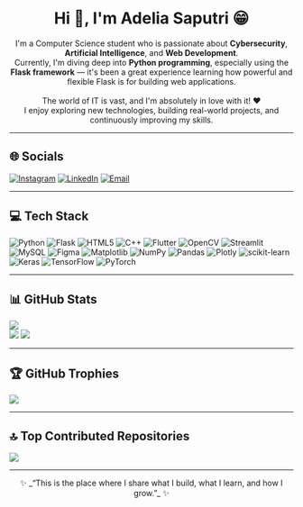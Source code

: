 <h1 align="center">Hi 👋, I'm Adelia Saputri 😁</h1>

<p align="center">
I'm a Computer Science student who is passionate about <strong>Cybersecurity</strong>, <strong>Artificial Intelligence</strong>, and <strong>Web Development</strong>.<br>
Currently, I'm diving deep into <strong>Python programming</strong>, especially using the <strong>Flask framework</strong> — it's been a great experience learning how powerful and flexible Flask is for building web applications.<br><br>
The world of IT is vast, and I'm absolutely in love with it! ❤️<br>
I enjoy exploring new technologies, building real-world projects, and continuously improving my skills.
</p>

---

## 🌐 Socials
[![Instagram](https://img.shields.io/badge/Instagram-%23E4405F.svg?style=for-the-badge&logo=Instagram&logoColor=white)](https://instagram.com/adeliassp)
[![LinkedIn](https://img.shields.io/badge/LinkedIn-%230077B5.svg?style=for-the-badge&logo=linkedin&logoColor=white)](https://www.linkedin.com/in/adeliasaputri174/)
[![Email](https://img.shields.io/badge/Email-D14836?style=for-the-badge&logo=gmail&logoColor=white)](mailto:adeliasaputri2307@gmail.com)

---

## 💻 Tech Stack
![Python](https://img.shields.io/badge/python-3670A0?style=for-the-badge&logo=python&logoColor=ffdd54)
![Flask](https://img.shields.io/badge/flask-%23000.svg?style=for-the-badge&logo=flask&logoColor=white)
![HTML5](https://img.shields.io/badge/html5-%23E34F26.svg?style=for-the-badge&logo=html5&logoColor=white)
![C++](https://img.shields.io/badge/c++-%2300599C.svg?style=for-the-badge&logo=c%2B%2B&logoColor=white)
![Flutter](https://img.shields.io/badge/Flutter-%2302569B.svg?style=for-the-badge&logo=Flutter&logoColor=white)
![OpenCV](https://img.shields.io/badge/opencv-%23white.svg?style=for-the-badge&logo=opencv&logoColor=white)
![Streamlit](https://img.shields.io/badge/Streamlit-%23FE4B4B.svg?style=for-the-badge&logo=streamlit&logoColor=white)
![MySQL](https://img.shields.io/badge/mysql-4479A1.svg?style=for-the-badge&logo=mysql&logoColor=white)
![Figma](https://img.shields.io/badge/figma-%23F24E1E.svg?style=for-the-badge&logo=figma&logoColor=white)
![Matplotlib](https://img.shields.io/badge/Matplotlib-%23ffffff.svg?style=for-the-badge&logo=Matplotlib&logoColor=black)
![NumPy](https://img.shields.io/badge/numpy-%23013243.svg?style=for-the-badge&logo=numpy&logoColor=white)
![Pandas](https://img.shields.io/badge/pandas-%23150458.svg?style=for-the-badge&logo=pandas&logoColor=white)
![Plotly](https://img.shields.io/badge/Plotly-%233F4F75.svg?style=for-the-badge&logo=plotly&logoColor=white)
![scikit-learn](https://img.shields.io/badge/scikit--learn-%23F7931E.svg?style=for-the-badge&logo=scikit-learn&logoColor=white)
![Keras](https://img.shields.io/badge/Keras-%23D00000.svg?style=for-the-badge&logo=Keras&logoColor=white)
![TensorFlow](https://img.shields.io/badge/TensorFlow-%23FF6F00.svg?style=for-the-badge&logo=TensorFlow&logoColor=white)
![PyTorch](https://img.shields.io/badge/PyTorch-%23EE4C2C.svg?style=for-the-badge&logo=PyTorch&logoColor=white)

---

## 📊 GitHub Stats
![](https://github-readme-stats.vercel.app/api?username=Adeliasaputriiii&theme=tokyonight&hide_border=false&include_all_commits=true&count_private=false)<br/>
![](https://nirzak-streak-stats.vercel.app/?user=Adeliasaputriiii&theme=tokyonight&hide_border=false)
![](https://github-readme-stats.vercel.app/api/top-langs/?username=Adeliasaputriiii&theme=tokyonight&hide_border=false&layout=compact)

---

## 🏆 GitHub Trophies
![](https://github-profile-trophy.vercel.app/?username=Adeliasaputriiii&theme=tokyonight&no-frame=false&no-bg=true&margin-w=4)

---

## 🔝 Top Contributed Repositories
![](https://github-contributor-stats.vercel.app/api?username=Adeliasaputriiii&limit=5&theme=tokyonight&combine_all_yearly_contributions=true)

---

<div align="center">
✨ _“This is the place where I share what I build, what I learn, and how I grow.”_ ✨
</div>
